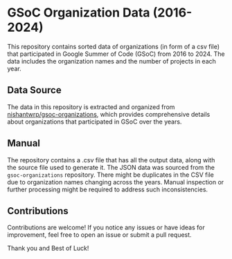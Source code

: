 # GSoC Organization Data (2016-2024)

This repository contains sorted data of organizations (in form of a csv file) that participated in Google Summer of Code (GSoC) from 2016 to 2024. The data includes the organization names and the number of projects in each year.

## Data Source

The data in this repository is extracted and organized from [nishantwrp/gsoc-organizations](https://github.com/nishantwrp/gsoc-organizations), which provides comprehensive details about organizations that participated in GSoC over the years.

## Manual

The repository contains a .csv file that has all the output data, along with the source file used to generate it. The JSON data was sourced from the `gsoc-organizations` repository. There might be duplicates in the CSV file due to organization names changing across the years. Manual inspection or further processing might be required to address such inconsistencies.

## Contributions

Contributions are welcome! If you notice any issues or have ideas for improvement, feel free to open an issue or submit a pull request.

Thank you and Best of Luck!
